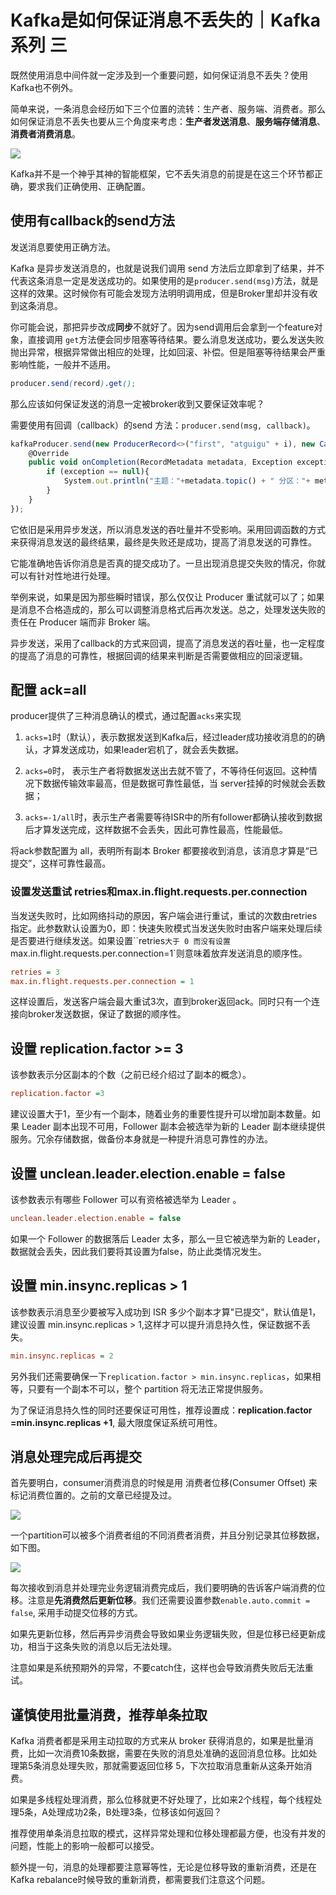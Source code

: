# Kafka是如何保证消息不丢失的｜Kafka 系列 三
既然使用消息中间件就一定涉及到一个重要问题，如何保证消息不丢失？使用Kafka也不例外。

简单来说，一条消息会经历如下三个位置的流转：生产者、服务端、消费者。那么如何保证消息不丢失也要从三个角度来考虑：**生产者发送消息**、**服务端存储消息**、**消费者消费消息**。

![](https://p3-juejin.byteimg.com/tos-cn-i-k3u1fbpfcp/5f4e7a9246be4a13924663b6198128fe~tplv-k3u1fbpfcp-jj-mark:3024:0:0:0:q75.awebp#?w=1336&h=318&s=58392&e=png&b=fdfdfd)

Kafka并不是一个神乎其神的智能框架，它不丢失消息的前提是在这三个环节都正确，要求我们正确使用、正确配置。

使用有callback的send方法
------------------

发送消息要使用正确方法。

Kafka 是异步发送消息的，也就是说我们调用 send 方法后立即拿到了结果，并不代表这条消息一定是发送成功的。如果使用的是`producer.send(msg)`方法，就是这样的效果。这时候你有可能会发现方法明明调用成，但是Broker里却并没有收到这条消息。

你可能会说，那把异步改成**同步**不就好了。因为send调用后会拿到一个feature对象，直接调用 `get`方法便会同步阻塞等待结果。要么消息发送成功，要么发送失败抛出异常，根据异常做出相应的处理，比如回滚、补偿。但是阻塞等待结果会严重影响性能，一般并不适用。

```scss
producer.send(record).get(); 

```

那么应该如何保证发送的消息一定被broker收到又要保证效率呢？

需要使用有回调（callback）的send 方法：`producer.send(msg, callback)`。

```typescript
kafkaProducer.send(new ProducerRecord<>("first", "atguigu" + i), new Callback() {
    @Override
    public void onCompletion(RecordMetadata metadata, Exception exception) {
        if (exception == null){
            System.out.println("主题："+metadata.topic() + " 分区："+ metadata.partition());
        }
    }
});

```

它依旧是采用异步发送，所以消息发送的吞吐量并不受影响。采用回调函数的方式来获得消息发送的最终结果，最终是失败还是成功，提高了消息发送的可靠性。

它能准确地告诉你消息是否真的提交成功了。一旦出现消息提交失败的情况，你就可以有针对性地进行处理。

举例来说，如果是因为那些瞬时错误，那么仅仅让 Producer 重试就可以了；如果是消息不合格造成的，那么可以调整消息格式后再次发送。总之，处理发送失败的责任在 Producer 端而非 Broker 端。

异步发送，采用了callback的方式来回调，提高了消息发送的吞吐量，也一定程度的提高了消息的可靠性，根据回调的结果来判断是否需要做相应的回滚逻辑。

配置 ack=all
----------

producer提供了三种消息确认的模式，通过配置`acks`来实现

1.  `acks=1`时（默认），表示数据发送到Kafka后，经过leader成功接收消息的的确认，才算发送成功，如果leader宕机了，就会丢失数据。
    
2.  `acks=0`时， 表示生产者将数据发送出去就不管了，不等待任何返回。这种情况下数据传输效率最高，但是数据可靠性最低，当 server挂掉的时候就会丢数据；
    
3.  `acks=-1/all`时，表示生产者需要等待ISR中的所有follower都确认接收到数据后才算发送完成，这样数据不会丢失，因此可靠性最高，性能最低。
    

将ack参数配置为 all，表明所有副本 Broker 都要接收到消息，该消息才算是“已提交”，这样可靠性最高。

### 设置发送重试 retries和max.in.flight.requests.per.connection

当发送失败时，比如网络抖动的原因，客户端会进行重试，重试的次数由retries指定。此参数默认设置为0，即：快速失败模式当发送失败时由客户端来处理后续是否要进行继续发送。如果设置``retries`大于 0 而没有设置`max.in.flight.requests.per.connection=1`则意味着放弃发送消息的顺序性。

```ini
retries = 3
max.in.flight.requests.per.connection = 1

```

这样设置后，发送客户端会最大重试3次，直到broker返回ack。同时只有一个连接向broker发送数据，保证了数据的顺序性。

设置 replication.factor >= 3
--------------------------

该参数表示分区副本的个数（之前已经介绍过了副本的概念）。

```ini
replication.factor =3

```

建议设置大于1，至少有一个副本，随着业务的重要性提升可以增加副本数量。如果 Leader 副本出现不可用，Follower 副本会被选举为新的 Leader 副本继续提供服务。冗余存储数据，做备份本身就是一种提升消息可靠性的办法。

设置 unclean.leader.election.enable = false
-----------------------------------------

该参数表示有哪些 Follower 可以有资格被选举为 Leader 。

```ini
unclean.leader.election.enable = false

```

如果一个 Follower 的数据落后 Leader 太多，那么一旦它被选举为新的 Leader， 数据就会丢失，因此我们要将其设置为false，防止此类情况发生。

设置 min.insync.replicas > 1
--------------------------

该参数表示消息至少要被写入成功到 ISR 多少个副本才算"已提交"，默认值是1，建议设置 min.insync.replicas > 1,这样才可以提升消息持久性，保证数据不丢失。

```ini
min.insync.replicas = 2

```

另外我们还需要确保一下`replication.factor > min.insync.replicas`，如果相等，只要有一个副本不可以，整个 partition 将无法正常提供服务。

为了保证消息持久性的同时还要保证可用性，推荐设置成：**replication.factor =min.insync.replicas +1**, 最大限度保证系统可用性。

消息处理完成后再提交
----------

首先要明白，consumer消费消息的时候是用 消费者位移(Consumer Offset) 来标记消费位置的。之前的文章已经提及过。

![](https://p3-juejin.byteimg.com/tos-cn-i-k3u1fbpfcp/cafb8bc0ab19499e8508258674895e15~tplv-k3u1fbpfcp-jj-mark:3024:0:0:0:q75.awebp#?w=2030&h=1050&s=140713&e=png&b=fcfcfc)

一个partition可以被多个消费者组的不同消费者消费，并且分别记录其位移数据，如下图。

![](https://p3-juejin.byteimg.com/tos-cn-i-k3u1fbpfcp/11ec5a0276304b599ee32d49147cbd74~tplv-k3u1fbpfcp-jj-mark:3024:0:0:0:q75.awebp#?w=1354&h=832&s=124636&e=png&b=ffffff)

每次接收到消息并处理完业务逻辑消费完成后，我们要明确的告诉客户端消费的位移。注意是**先消费然后更新位移**。我们还需要设置参数`enable.auto.commit = false`, 采用手动提交位移的方式。

如果先更新位移，然后再异步消费会导致如果业务逻辑失败，但是位移已经更新成功，相当于这条失败的消息以后无法处理。

注意如果是系统预期外的异常，不要catch住，这样也会导致消费失败后无法重试。

谨慎使用批量消费，推荐单条拉取
---------------

Kafka 消费者都是采用主动拉取的方式来从 broker 获得消息的，如果是批量消费，比如一次消费10条数据，需要在失败的消息处准确的返回消息位移。比如处理第5条消息处理失败，那就需要返回位移 5，下次拉取消息重新从这条开始消费。

如果是多线程处理消费，那么位移就更不好处理了，比如来2个线程，每个线程处理5条，A处理成功2条，B处理3条，位移该如何返回？

推荐使用单条消息拉取的模式，这样异常处理和位移处理都最方便，也没有并发的问题，性能上的影响一般都可以接受。

额外提一句，消息的处理都要注意幂等性，无论是位移导致的重新消费，还是在Kafka rebalance时候导致的重新消费，都需要我们注意这个问题。